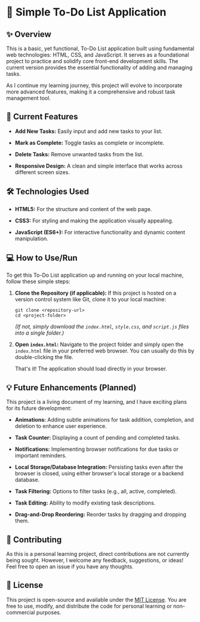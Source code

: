 # 📝 Simple To-Do List Application

## ✨ Overview

This is a basic, yet functional, To-Do List application built using fundamental web technologies: HTML, CSS, and JavaScript. It serves as a foundational project to practice and solidify core front-end development skills. The current version provides the essential functionality of adding and managing tasks.

As I continue my learning journey, this project will evolve to incorporate more advanced features, making it a comprehensive and robust task management tool.

## 🚀 Current Features

* **Add New Tasks:** Easily input and add new tasks to your list.

* **Mark as Complete:** Toggle tasks as complete or incomplete.

* **Delete Tasks:** Remove unwanted tasks from the list.

* **Responsive Design:** A clean and simple interface that works across different screen sizes.

## 🛠️ Technologies Used

* **HTML5:** For the structure and content of the web page.

* **CSS3:** For styling and making the application visually appealing.

* **JavaScript (ES6+):** For interactive functionality and dynamic content manipulation.

## 💻 How to Use/Run

To get this To-Do List application up and running on your local machine, follow these simple steps:

1. **Clone the Repository (if applicable):**
   If this project is hosted on a version control system like Git, clone it to your local machine:

   ```
   git clone <repository-url>
   cd <project-folder>
   
   ```

   *(If not, simply download the `index.html`, `style.css`, and `script.js` files into a single folder.)*

2. **Open `index.html`:**
   Navigate to the project folder and simply open the `index.html` file in your preferred web browser. You can usually do this by double-clicking the file.

   That's it! The application should load directly in your browser.

## 💡 Future Enhancements (Planned)

This project is a living document of my learning, and I have exciting plans for its future development:

* **Animations:** Adding subtle animations for task addition, completion, and deletion to enhance user experience.

* **Task Counter:** Displaying a count of pending and completed tasks.

* **Notifications:** Implementing browser notifications for due tasks or important reminders.

* **Local Storage/Database Integration:** Persisting tasks even after the browser is closed, using either browser's local storage or a backend database.

* **Task Filtering:** Options to filter tasks (e.g., all, active, completed).

* **Task Editing:** Ability to modify existing task descriptions.

* **Drag-and-Drop Reordering:** Reorder tasks by dragging and dropping them.

## 🤝 Contributing

As this is a personal learning project, direct contributions are not currently being sought. However, I welcome any feedback, suggestions, or ideas! Feel free to open an issue if you have any thoughts.

## 📄 License

This project is open-source and available under the [MIT License](https://opensource.org/licenses/MIT). You are free to use, modify, and distribute the code for personal learning or non-commercial purposes.
